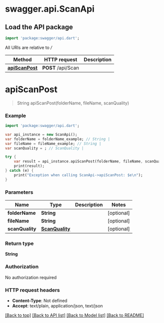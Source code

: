 # swagger.api.ScanApi

## Load the API package
```dart
import 'package:swagger/api.dart';
```

All URIs are relative to */*

Method | HTTP request | Description
------------- | ------------- | -------------
[**apiScanPost**](ScanApi.md#apiScanPost) | **POST** /api/Scan | 

# **apiScanPost**
> String apiScanPost(folderName, fileName, scanQuality)



### Example
```dart
import 'package:swagger/api.dart';

var api_instance = new ScanApi();
var folderName = folderName_example; // String | 
var fileName = fileName_example; // String | 
var scanQuality = ; // ScanQuality | 

try {
    var result = api_instance.apiScanPost(folderName, fileName, scanQuality);
    print(result);
} catch (e) {
    print("Exception when calling ScanApi->apiScanPost: $e\n");
}
```

### Parameters

Name | Type | Description  | Notes
------------- | ------------- | ------------- | -------------
 **folderName** | **String**|  | [optional] 
 **fileName** | **String**|  | [optional] 
 **scanQuality** | [**ScanQuality**](.md)|  | [optional] 

### Return type

**String**

### Authorization

No authorization required

### HTTP request headers

 - **Content-Type**: Not defined
 - **Accept**: text/plain, application/json, text/json

[[Back to top]](#) [[Back to API list]](../README.md#documentation-for-api-endpoints) [[Back to Model list]](../README.md#documentation-for-models) [[Back to README]](../README.md)

